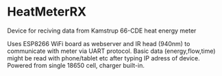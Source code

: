 # HeatMeterRX
Device for reciving data from Kamstrup 66-CDE heat energy meter

Uses ESP8266 WiFi board as webserver and IR head (940nm) to communicate with meter via UART protocol.
Basic data (energy,flow,time) might be read with phone/tablet etc after typing IP adress of device. Powered from 
single 18650 cell, charger built-in.


